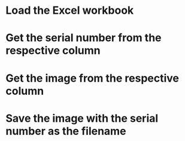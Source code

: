 # Load the Excel workbook
# Get the serial number from the respective column
# Get the image from the respective column
# Save the image with the serial number as the filename
